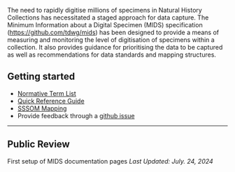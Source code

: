 The need to rapidly digitise millions of specimens in Natural History Collections has necessitated a staged approach for data capture. The Minimum Information about a Digital Specimen (MIDS) specification (https://github.com/tdwg/mids) has been designed to provide a means of measuring and monitoring the level of digitisation of specimens within a collection. It also provides guidance for prioritising the data to be captured as well as recommendations for data standards and mapping structures.

Getting started[](#getting-started)
-----------------------------------
*   [Normative Term List](terms/)
*   [Quick Reference Guide](quick-reference/)
*   [SSSOM Mapping](resources/)
*   Provide feedback through a [github issue](https://github.com/tdwg/mids/issues)

-------------
## Public Review 
First setup of MIDS documentation pages
*Last Updated: July. 24, 2024*
